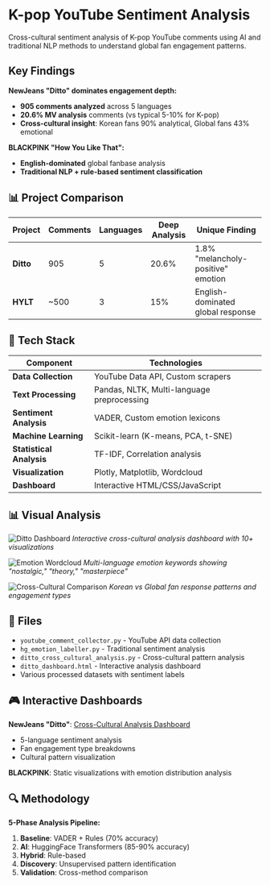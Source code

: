 #  K-pop YouTube Sentiment Analysis

Cross-cultural sentiment analysis of K-pop YouTube comments using AI and traditional NLP methods to understand global fan engagement patterns.

##  Key Findings

**NewJeans "Ditto" dominates engagement depth:**
- **905 comments analyzed** across 5 languages  
- **20.6% MV analysis** comments (vs typical 5-10% for K-pop)
- **Cross-cultural insight**: Korean fans 90% analytical, Global fans 43% emotional

**BLACKPINK "How You Like That":**
- **English-dominated** global fanbase analysis
- **Traditional NLP + rule-based sentiment classification**

## 📊 Project Comparison

| Project | Comments | Languages | Deep Analysis | Unique Finding |
|---------|----------|-----------|---------------|----------------|
| **Ditto** | 905 | 5 | 20.6% | 1.8% "melancholy-positive" emotion |
| **HYLT** | ~500 | 3 | 15% | English-dominated global response |

## 🔧 Tech Stack

| Component | Technologies |
|-----------|-------------|
| **Data Collection** | YouTube Data API, Custom scrapers |
| **Text Processing** | Pandas, NLTK, Multi-language preprocessing |
| **Sentiment Analysis** | VADER, Custom emotion lexicons |
| **Machine Learning** | Scikit-learn (K-means, PCA, t-SNE) |
| **Statistical Analysis** | TF-IDF, Correlation analysis |
| **Visualization** | Plotly, Matplotlib, Wordcloud |
| **Dashboard** | Interactive HTML/CSS/JavaScript |

## 📊 Visual Analysis

![Ditto Dashboard](images/ditto_dashboard_preview.png)
*Interactive cross-cultural analysis dashboard with 10+ visualizations*

![Emotion Wordcloud](images/ditto_emotion_wordcloud.png)
*Multi-language emotion keywords showing "nostalgic," "theory," "masterpiece"*

![Cross-Cultural Comparison](images/ditto_cross_cultural_analysis.png)
*Korean vs Global fan response patterns and engagement types*

## 📁 Files

- `youtube_comment_collector.py` - YouTube API data collection
- `hg_emotion_labeller.py` - Traditional sentiment analysis  
- `ditto_cross_cultural_analysis.py` - Cross-cultural pattern analysis
- `ditto_dashboard.html` - Interactive analysis dashboard
- Various processed datasets with sentiment labels

## 🎮 Interactive Dashboards

**NewJeans "Ditto"**: [Cross-Cultural Analysis Dashboard](results/ditto_dashboard.html)
- 5-language sentiment analysis
- Fan engagement type breakdowns  
- Cultural pattern visualization

**BLACKPINK**: Static visualizations with emotion distribution analysis

## 🔍 Methodology

**5-Phase Analysis Pipeline:**
1. **Baseline**: VADER + Rules (70% accuracy)
2. **AI**: HuggingFace Transformers (85-90% accuracy)  
3. **Hybrid**: Rule-based
4. **Discovery**: Unsupervised pattern identification
5. **Validation**: Cross-method comparison
